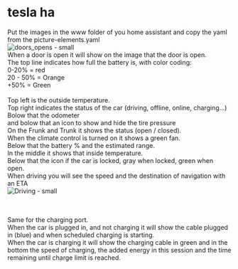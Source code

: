 # tesla ha
Put the images in the www folder of you home assistant and copy the yaml from the picture-elements.yaml
<br>
![doors_opens - small](https://github.com/user-attachments/assets/aeb7a3a1-546a-470b-b0de-a7cc3858dec9)
<br>When a door is open it will show on the image that the door is open.
<br>The top line indicates how full the battery is, with color coding:
<br>0-20% = red
<br>20 - 50% = Orange
<br>+50% = Green
<br>
<br>Top left is the outside temperature.
<br>Top right indicates the status of the car (driving, offline, online, charging...)
<br>Bolow that the odometer
<br>and bolow that an icon to show and hide the tire pressure
<br>On the Frunk and Trunk it shows the status (open / closed).
<br>When the climate control is turned on it shows a green fan.
<br>Below that the battery % and the estimated range.
<br>In the middle it shows that inside temperature.
<br>Below that the icon if the car is locked, gray when locked, green when open.
<br>When driving you will see the speed and the destination of navigation with an ETA
<br>![Driving - small](https://github.com/user-attachments/assets/e602715b-eb3b-43a5-84d9-2ef4829be31d)

<br>
<br>Same for the charging port.
<br>When the car is plugged in, and not charging it will show the cable plugged in (blue) and when scheduled charging is starting.
<br>When the car is charging it will show the charging cable in green and in the bottom the speed of charging, the added energy in this session and the time remaining until charge limit is reached.
